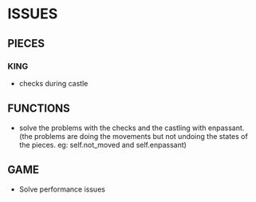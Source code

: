 # ISSUES

## PIECES

### KING
- checks during castle

## FUNCTIONS
- solve the problems with the checks
  and the castling with enpassant.
  (the problems are doing the movements but not undoing the states of the pieces. eg: self.not_moved and self.enpassant)
  
## GAME
- Solve performance issues


